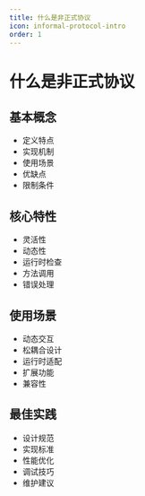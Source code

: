```yaml
---
title: 什么是非正式协议
icon: informal-protocol-intro
order: 1
---
```


# 什么是非正式协议

## 基本概念
- 定义特点
- 实现机制
- 使用场景
- 优缺点
- 限制条件

## 核心特性
- 灵活性
- 动态性
- 运行时检查
- 方法调用
- 错误处理

## 使用场景
- 动态交互
- 松耦合设计
- 运行时适配
- 扩展功能
- 兼容性

## 最佳实践
- 设计规范
- 实现标准
- 性能优化
- 调试技巧
- 维护建议
